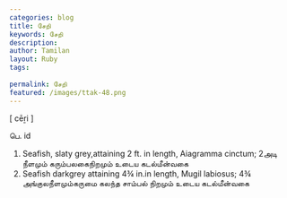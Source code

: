 ```yaml
---
categories: blog
title: சேறி
keywords: சேறி
description: 
author: Tamilan
layout: Ruby
tags: 
 
permalink: சேறி
featured: /images/ttak-48.png
---
```

  
[ cēṟi ]  
  
பெ. id  
1. Seafish, slaty grey,attaining 2 ft. in length, Aiagramma cinctum; 2அடி நீளமும் கரும்பலகைநிறமும் உடைய கடல்மீன்வகை  
2. Seafish darkgrey attaining 4¾ in.in length, Mugil labiosus; 4¾ அங்குலநீளமும்கருமை கலந்த சாம்பல் நிறமும் உடைய கடல்மீன்வகை